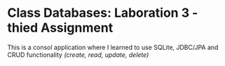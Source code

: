 # Class Databases: Laboration 3 - thied Assignment

This is a consol application where I learned to use SQLite, JDBC/JPA and CRUD functionality *(create, read, update, delete)*
